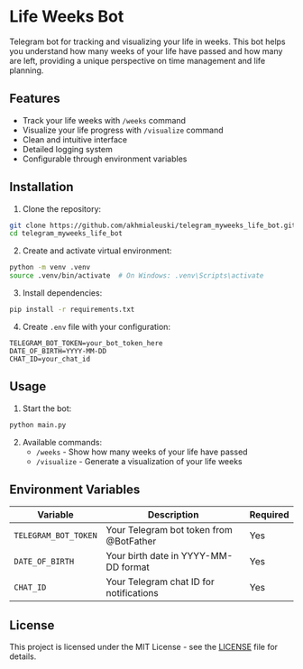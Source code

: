 # Life Weeks Bot

Telegram bot for tracking and visualizing your life in weeks. This bot helps you understand how many weeks of your life have passed and how many are left, providing a unique perspective on time management and life planning.

## Features

- Track your life weeks with `/weeks` command
- Visualize your life progress with `/visualize` command
- Clean and intuitive interface
- Detailed logging system
- Configurable through environment variables

## Installation

1. Clone the repository:
```bash
git clone https://github.com/akhmialeuski/telegram_myweeks_life_bot.git
cd telegram_myweeks_life_bot
```

2. Create and activate virtual environment:
```bash
python -m venv .venv
source .venv/bin/activate  # On Windows: .venv\Scripts\activate
```

3. Install dependencies:
```bash
pip install -r requirements.txt
```

4. Create `.env` file with your configuration:
```env
TELEGRAM_BOT_TOKEN=your_bot_token_here
DATE_OF_BIRTH=YYYY-MM-DD
CHAT_ID=your_chat_id
```

## Usage

1. Start the bot:
```bash
python main.py
```

2. Available commands:
   - `/weeks` - Show how many weeks of your life have passed
   - `/visualize` - Generate a visualization of your life weeks

## Environment Variables

| Variable | Description | Required |
|----------|-------------|----------|
| `TELEGRAM_BOT_TOKEN` | Your Telegram bot token from @BotFather | Yes |
| `DATE_OF_BIRTH` | Your birth date in YYYY-MM-DD format | Yes |
| `CHAT_ID` | Your Telegram chat ID for notifications | Yes |

## License

This project is licensed under the MIT License - see the [LICENSE](LICENSE) file for details.
